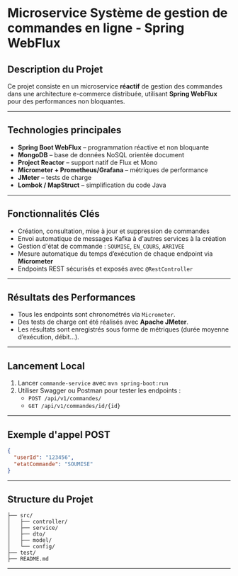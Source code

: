 # Microservice Système de gestion de commandes en ligne - Spring WebFlux

## Description du Projet

Ce projet consiste en un microservice **réactif** de gestion des commandes dans une architecture e-commerce distribuée, utilisant **Spring WebFlux** pour des performances non bloquantes.  

---

## Technologies principales

- **Spring Boot WebFlux** – programmation réactive et non bloquante
- **MongoDB** – base de données NoSQL orientée document
- **Project Reactor** – support natif de Flux et Mono
- **Micrometer + Prometheus/Grafana** – métriques de performance
- **JMeter** – tests de charge
- **Lombok / MapStruct** – simplification du code Java

---

## Fonctionnalités Clés

- Création, consultation, mise à jour et suppression de commandes
- Envoi automatique de messages Kafka à d'autres services à la création
- Gestion d'état de commande : `SOUMISE`, `EN_COURS`, `ARRIVEE`
- Mesure automatique du temps d’exécution de chaque endpoint via **Micrometer**
- Endpoints REST sécurisés et exposés avec `@RestController`

---


## Résultats des Performances

- Tous les endpoints sont chronométrés via `Micrometer`.
- Des tests de charge ont été réalisés avec **Apache JMeter**.
- Les résultats sont enregistrés sous forme de métriques (durée moyenne d’exécution, débit…).

---


## Lancement Local

1. Lancer `commande-service` avec `mvn spring-boot:run`
2. Utiliser Swagger ou Postman pour tester les endpoints :
   - `POST /api/v1/commandes/`
   - `GET /api/v1/commandes/id/{id}`

---

## Exemple d'appel POST

```json
{
  "userId": "123456",
  "etatCommande": "SOUMISE"
}
```

---

## Structure du Projet

```
├── src/
│   ├── controller/
│   ├── service/
│   ├── dto/
│   ├── model/
│   └── config/
├── test/
├── README.md
```

---
